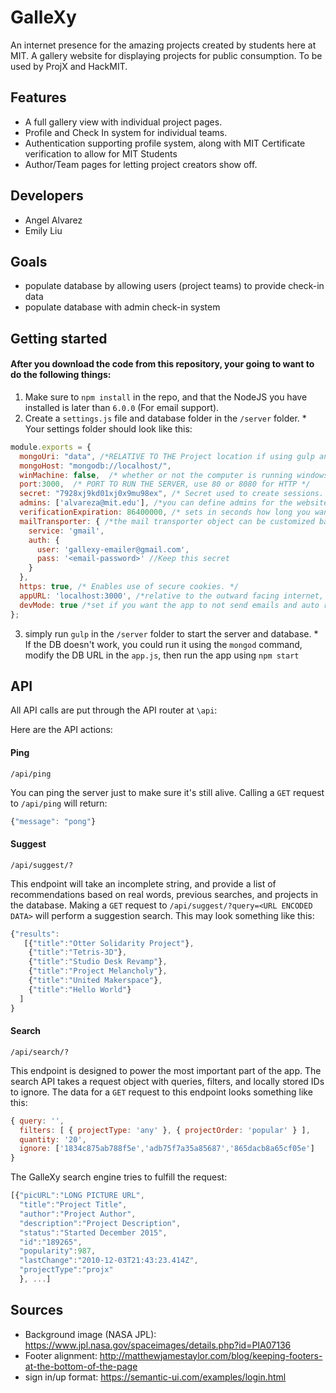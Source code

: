 # GalleXy
An internet presence for the amazing projects created by students here at MIT. A gallery website for displaying projects for public consumption. To be used by ProjX and HackMIT.

## Features
  * A full gallery view with individual project pages.
  * Profile and Check In system for individual teams.
  * Authentication supporting profile system, along with MIT Certificate verification to allow for MIT Students
  * Author/Team pages for letting project creators show off.

## Developers
  * Angel Alvarez
  * Emily Liu

## Goals
  * populate database by allowing users (project teams) to provide check-in data
  * populate database with admin check-in system

## Getting started
#### After you download the code from this repository, your going to want to do the following things:
  1. Make sure to `npm install` in the repo, and that the NodeJS you have installed is later than `6.0.0` (For email support).
  2. Create a `settings.js` file and database folder in the `/server` folder.
    * Your settings folder should look like this:
```javascript
module.exports = {
  mongoUri: "data", /*RELATIVE TO THE Project location if using gulp and localhost*/
  mongoHost: "mongodb://localhost/",
  winMachine: false,  /* whether or not the computer is running windows, or linux/mac OS. This affects the automation of the tasks.*/
  port:3000,  /* PORT TO RUN THE SERVER, use 80 or 8080 for HTTP */
  secret: "7928xj9kd01xj0x9mu98ex", /* Secret used to create sessions. keep secret. */
  admins: ['alvareza@mit.edu'], /*you can define admins for the website using their emails. */
  verificationExpiration: 86400000, /* sets in seconds how long you want to wait for the code to expire */
  mailTransporter: { /*the mail transporter object can be customized based on the nodemailer documentation*/
    service: 'gmail',
    auth: {
      user: 'gallexy-emailer@gmail.com',
      pass: '<email-password>' //Keep this secret
    }
  },
  https: true, /* Enables use of secure cookies. */
  appURL: 'localhost:3000', /*relative to the outward facing internet, if using an http port, omit the port. */
  devMode: true /*set if you want the app to not send emails and auto register people when the sign up, good for testing. */
};
```
  3. simply run `gulp` in the `/server` folder to start the server and database.
    * If the DB doesn't work, you could run it using the `mongod` command, modify the DB URL in the `app.js`, then run the app using `npm start`
## API

All API calls are put through the API router at `\api`:

Here are the API actions:

#### Ping
`/api/ping`

You can ping the server just to make sure it's still alive. Calling a `GET` request to  `/api/ping` will return:
```JavaScript
{"message": "pong"}
```
#### Suggest
`/api/suggest/?`

This endpoint will take an incomplete string, and provide a list of recommendations based on real words, previous searches, and projects in the database.
Making a `GET` request to `/api/suggest/?query=<URL ENCODED DATA>` will perform a suggestion search. This may look something like this:
```JavaScript
{"results":
   [{"title":"Otter Solidarity Project"},
    {"title":"Tetris-3D"},
    {"title":"Studio Desk Revamp"},
    {"title":"Project Melancholy"},
    {"title":"United Makerspace"},
    {"title":"Hello World"}
  ]
}
```
#### Search
`/api/search/?`

This endpoint is designed to power the most important part of the app. The search API takes a request object with queries, filters, and locally stored IDs to ignore. The data for a `GET` request to this endpoint looks something like this:
```JavaScript
{ query: '',
  filters: [ { projectType: 'any' }, { projectOrder: 'popular' } ],
  quantity: '20',
  ignore: ['1834c875ab788f5e','adb75f7a35a85687','865dacb8a65cf05e'] 
}
```
The GalleXy search engine tries to fulfill the request:
```JavaScript
[{"picURL":"LONG PICTURE URL",
  "title":"Project Title",
  "author":"Project Author",
  "description":"Project Description",
  "status":"Started December 2015",
  "id":"189265",
  "popularity":987,
  "lastChange":"2010-12-03T21:43:23.414Z",
  "projectType":"projx"
  }, ...]
```

## Sources
* Background image (NASA JPL): https://www.jpl.nasa.gov/spaceimages/details.php?id=PIA07136
* Footer alignment: http://matthewjamestaylor.com/blog/keeping-footers-at-the-bottom-of-the-page
* sign in/up format: https://semantic-ui.com/examples/login.html
